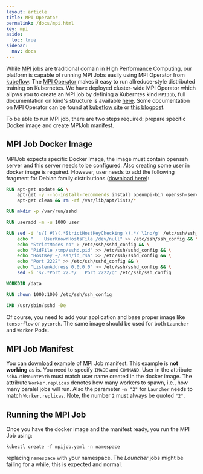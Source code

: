 ```yaml
---
layout: article
title: MPI Operator
permalink: /docs/mpi.html
key: mpi
aside:
  toc: true
sidebar:
  nav: docs
---
```


While [MPI](https://www.open-mpi.org/) jobs are traditional domain in High Performance Computing, our platform is capable of running MPI Jobs easily using MPI Operator from [kubeflow](https://www.kubeflow.org/). The [MPI Operator](https://github.com/kubeflow/mpi-operator) makes it easy to run allreduce-style distributed training on Kubernetes. We have deployed cluster-wide MPI Operator which allpws you to create an MPI job by defining a Kuberntes kind `MPIJob`, full documentation on kind's structure is available [here](https://github.com/kubeflow/mpi-operator/blob/master/v2/crd/kubeflow.org_mpijobs.yaml). Some documentation on MPI Operator can be found at [kubeflow site](https://www.kubeflow.org/docs/components/training/mpi/#creating-an-mpi-job) or [this blogpost](https://medium.com/kubeflow/introduction-to-kubeflow-mpi-operator-and-industry-adoption-296d5f2e6edc).

To be able to run MPI job, there are two steps required: prepare specific Docker image and create MPIJob manifest.

## MPI Job Docker Image

MPIJob expects specific Docker Image, the image must contain openssh server and this server needs to be configured. Also creating some user in docker image is required. However, user needs to add the following fragment for Debian family distributions ([download here](/docs/deployments/Dockerfile-mpi)):

```dockerfile
RUN apt-get update && \
    apt-get -y --no-install-recommends install openmpi-bin openssh-server openssh-client bind9-host && \
    apt-get clean && rm -rf /var/lib/apt/lists/*

RUN mkdir -p /var/run/sshd

RUN useradd -m -u 1000 user

RUN sed -i 's/[ #]\(.*StrictHostKeyChecking \).*/ \1no/g' /etc/ssh/ssh_config && \
    echo "    UserKnownHostsFile /dev/null" >> /etc/ssh/ssh_config && \
    echo "StrictModes no" > /etc/ssh/sshd_config && \
    echo "PidFile /tmp/sshd.pid" >> /etc/ssh/sshd_config && \
    echo "HostKey ~/.ssh/id_rsa" >> /etc/ssh/sshd_config && \
    echo "Port 2222" >> /etc/ssh/sshd_config && \
    echo "ListenAddress 0.0.0.0" >> /etc/ssh/sshd_config && \
    sed -i 's/.*Port 22.*/   Port 2222/g' /etc/ssh/ssh_config

WORKDIR /data

RUN chown 1000:1000 /etc/ssh/ssh_config

CMD /usr/sbin/sshd -De
```

Of course, you need to add your application and base proper image like `tensorflow` or `pytorch`. The same image should be used for both `Launcher` and `Worker` Pods.

## MPI Job Manifest

You can [download](/docs/deployments/mpijob.yaml) example of MPI Job manifest. This example is **not working** as is. You need to specify `IMAGE` and `COMMAND`. User in the attribute `sshAuthMountPath` must match user name created in the docker image. The attribute `Worker.replicas` denotes how many workers to spawn, i.e., how many paralel jobs will run. Also the parameter `-n "2"` for `Launcher` needs to match `Worker.replicas`. Note, the number `2` must always be quoted `"2"`.

## Running the MPI Job

Once you have the docker image and the manifest ready, you run the MPI Job using:
```
kubectl create -f mpijob.yaml -n namespace
```
replacing `namespace` with your namespace. The *Launcher* jobs might be failing for a while, this is expected and normal. 
